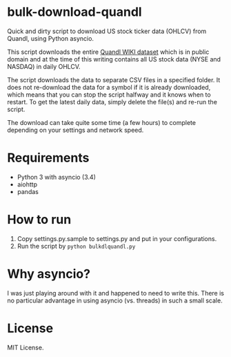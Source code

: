 bulk-download-quandl
====================

Quick and dirty script to download US stock ticker data (OHLCV) from Quandl, using Python asyncio.

This script downloads the entire [Quandl WIKI dataset](http://www.quandl.com/WIKI) which is in public domain and at the time of this writing contains all US stock data (NYSE and NASDAQ) in daily OHLCV.

The script downloads the data to separate CSV files in a specified folder. It does not re-download the data for a symbol if it is already downloaded, which means that you can stop the script halfway and it knows when to restart. To get the latest daily data, simply delete the file(s) and re-run the script.

The download can take quite some time (a few hours) to complete depending on your settings and network speed.

Requirements
============

* Python 3 with asyncio (3.4)
* aiohttp
* pandas

How to run
==========

1. Copy settings.py.sample to settings.py and put in your configurations.
2. Run the script by `python bulkdlquandl.py`

Why asyncio?
============

I was just playing around with it and happened to need to write this. There is no particular advantage in using asyncio (vs. threads) in such a small scale.

License
=======

MIT License.

